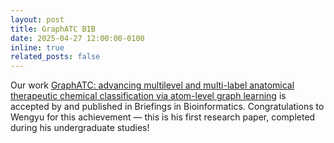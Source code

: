 ```yaml
---
layout: post
title: GraphATC BIB
date: 2025-04-27 12:00:00-0100
inline: true
related_posts: false
---
```


Our work [GraphATC: advancing multilevel and multi-label anatomical therapeutic chemical classification via atom-level graph learning](https://doi.org/10.1093/bib/bbaf194) is accepted by and published in Briefings in Bioinformatics. Congratulations to Wengyu for this achievement — this is his first research paper, completed during his undergraduate studies!

